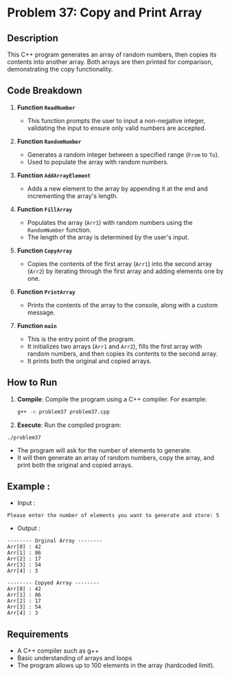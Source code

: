 # Problem 37: Copy and Print Array

## Description
This C++ program generates an array of random numbers, then copies its contents into another array. Both arrays are then printed for comparison, demonstrating the copy functionality.

## Code Breakdown

1. **Function `ReadNumber`**
   - This function prompts the user to input a non-negative integer, validating the input to ensure only valid numbers are accepted.

2. **Function `RandomNumber`**
   - Generates a random integer between a specified range (`From` to `To`).
   - Used to populate the array with random numbers.

3. **Function `AddArrayElement`**
   - Adds a new element to the array by appending it at the end and incrementing the array's length.

4. **Function `FillArray`**
   - Populates the array (`Arr1`) with random numbers using the `RandomNumber` function.
   - The length of the array is determined by the user's input.

5. **Function `CopyArray`**
   - Copies the contents of the first array (`Arr1`) into the second array (`Arr2`) by iterating through the first array and adding elements one by one.

6. **Function `PrintArray`**
   - Prints the contents of the array to the console, along with a custom message.

7. **Function `main`**
   - This is the entry point of the program.
   - It initializes two arrays (`Arr1` and `Arr2`), fills the first array with random numbers, and then copies its contents to the second array.
   - It prints both the original and copied arrays.

## How to Run

1. **Compile**: Compile the program using a C++ compiler. For example:
   ```bash
   g++ -o problem37 problem37.cpp
   ```

 2. **Execute**: Run the compiled program:
 ```
./problem37
 ```
* The program will ask for the number of elements to generate.
* It will then generate an array of random numbers, copy the array, and print both the original and copied arrays.

## Example :
 - Input :
 ```
Please enter the number of elements you want to generate and store: 5
 ```
 - Output :

```
-------- Orginal Array --------
Arr[0] : 42
Arr[1] : 86
Arr[2] : 17
Arr[3] : 54
Arr[4] : 3

-------- Copyed Array --------
Arr[0] : 42
Arr[1] : 86
Arr[2] : 17
Arr[3] : 54
Arr[4] : 3
```
## Requirements
- A C++ compiler such as g++
- Basic understanding of arrays and loops
- The program allows up to 100 elements in the array (hardcoded limit).